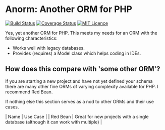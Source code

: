 # Anorm: Another ORM for PHP

[![Build Status](https://travis-ci.org/saygoweb/anorm.svg?branch=master)](https://travis-ci.org/saygoweb/anorm)
[![Coverage Status](https://coveralls.io/repos/github/saygoweb/anorm/badge.svg?branch=master)](https://coveralls.io/github/saygoweb/anorm?branch=master)
[![MIT Licence](https://badges.frapsoft.com/os/mit/mit.svg?v=103)](https://opensource.org/licenses/mit-license.php)

Yes, yet another ORM for PHP. This meets my needs for an ORM with the following characteristics:

* Works well with legacy databases.
* Provides (requires) a Model class which helps coding in IDEs.

## How does this compare with 'some other ORM'?

If you are starting a new project and have not yet defined your schema there are many other fine ORMs of varying complexity available for PHP. I recommend Red Bean.

If nothing else this section serves as a nod to other ORMs and their use cases.

| Name | Use Case |
| Red Bean | Great for new projects with a single database (although it can work with multiple) |